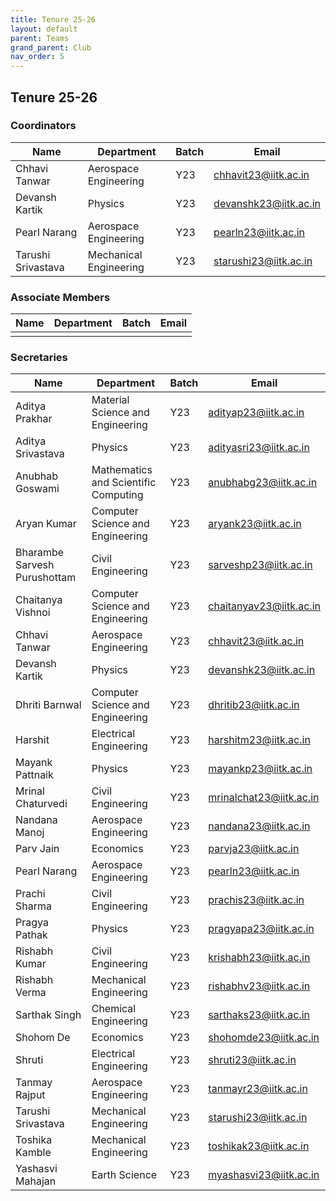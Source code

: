 ```yaml
---
title: Tenure 25-26
layout: default
parent: Teams
grand_parent: Club
nav_order: 5
---
```


## Tenure 25-26

### Coordinators

| Name              | Department             | Batch | Email |
|-------------------|------------------------|-------|-------|
| Chhavi Tanwar     | Aerospace Engineering  | Y23   | [chhavit23@iitk.ac.in](mailto:chhavit23@iitk.ac.in) |
| Devansh Kartik    | Physics                | Y23   | [devanshk23@iitk.ac.in](mailto:devanshk23@iitk.ac.in) |
| Pearl Narang      | Aerospace Engineering  | Y23   | [pearln23@iitk.ac.in](mailto:pearln23@iitk.ac.in) |
| Tarushi Srivastava| Mechanical Engineering | Y23   | [starushi23@iitk.ac.in](mailto:starushi23@iitk.ac.in) |

### Associate Members

| Name | Department | Batch | Email |
| ---- | ---------- | ----- | ----- |
|      |            |       |       |


### Secretaries

| Name                | Department                       | Batch|   Email                                                  |
| --------------------| -------------------------------- | ---  | -------------------------------------------------------- |
| Aditya Prakhar      | Material Science and Engineering | Y23  | [adityap23@iitk.ac.in](mailto:adityap23@iitk.ac.in)      |
| Aditya Srivastava   | Physics                          | Y23  | [adityasri23@iitk.ac.in](mailto:adityasri23@iitk.ac.in)  |
| Anubhab Goswami     | Mathematics and Scientific Computing           | Y23  | [anubhabg23@iitk.ac.in](mailto:anubhabg23@iitk.ac.in)    |
| Aryan Kumar         | Computer Science and Engineering | Y23  | [aryank23@iitk.ac.in](mailto:aryank23@iitk.ac.in)        |     
| Bharambe Sarvesh Purushottam| Civil Engineering        | Y23  | [sarveshp23@iitk.ac.in](mailto:sarveshp23@iitk.ac.in)    |
| Chaitanya Vishnoi   | Computer Science and Engineering | Y23  | [chaitanyav23@iitk.ac.in](mailto:chaitanyav23@iitk.ac.in)|
| Chhavi Tanwar       | Aerospace Engineering            | Y23  | [chhavit23@iitk.ac.in](mailto:chhavit23@iitk.ac.in)      |
| Devansh Kartik      | Physics                          | Y23  | [devanshk23@iitk.ac.in](mailto:devanshk23@iitk.ac.in)    |
| Dhriti Barnwal      | Computer Science and Engineering | Y23  | [dhritib23@iitk.ac.in](mailto:dhritib23@iitk.ac.in)      |
| Harshit             | Electrical Engineering           | Y23  | [harshitm23@iitk.ac.in](mailto:harshitm23@iitk.ac.in)    |
| Mayank Pattnaik     | Physics                          | Y23  | [mayankp23@iitk.ac.in](mailto:mayankp23@iitk.ac.in)      |
| Mrinal Chaturvedi   | Civil Engineering                | Y23  | [mrinalchat23@iitk.ac.in](mailto:mrinalchat23@iitk.ac.in)|
| Nandana Manoj       | Aerospace Engineering            | Y23  | [nandana23@iitk.ac.in](mailto:nandana23@iitk.ac.in)      |
| Parv Jain           | Economics                        | Y23  | [parvja23@iitk.ac.in](mailto:parvja23@iitk.ac.in)        |
| Pearl Narang        | Aerospace Engineering            | Y23  | [pearln23@iitk.ac.in](mailto:pearln23@iitk.ac.in)        |
| Prachi Sharma       | Civil Engineering                | Y23  | [prachis23@iitk.ac.in](mailto:prachis23@iitk.ac.in)      | 
| Pragya Pathak       | Physics                          | Y23  | [pragyapa23@iitk.ac.in](mailto:pragyapa23@iitk.ac.in)    |
| Rishabh Kumar       | Civil Engineering                | Y23  | [krishabh23@iitk.ac.in](mailto:krishabh23@iitk.ac.in)    |
| Rishabh Verma       | Mechanical Engineering           | Y23  | [rishabhv23@iitk.ac.in](mailto:rishabhv23@iitk.ac.in)    |
| Sarthak Singh       | Chemical Engineering             | Y23  | [sarthaks23@iitk.ac.in](mailto:sarthaks23@iitk.ac.in)    |
| Shohom De           | Economics                        | Y23  | [shohomde23@iitk.ac.in](mailto:shohomde23@iitk.ac.in)    |
| Shruti              | Electrical Engineering           | Y23  | [shruti23@iitk.ac.in](mailto:shruti23@iitk.ac.in)        |
| Tanmay Rajput       | Aerospace Engineering            | Y23  | [tanmayr23@iitk.ac.in](mailto:tanmayr23@iitk.ac.in)      |
| Tarushi Srivastava  | Mechanical Engineering           | Y23  | [starushi23@iitk.ac.in](mailto:starushi23@iitk.ac.in)    |
| Toshika Kamble      | Mechanical Engineering           | Y23  | [toshikak23@iitk.ac.in](mailto:toshikak23@iitk.ac.in)    |
| Yashasvi Mahajan    | Earth Science                    | Y23  | [myashasvi23@iitk.ac.in](mailto:myashasvi23@iitk.ac.in)  |
